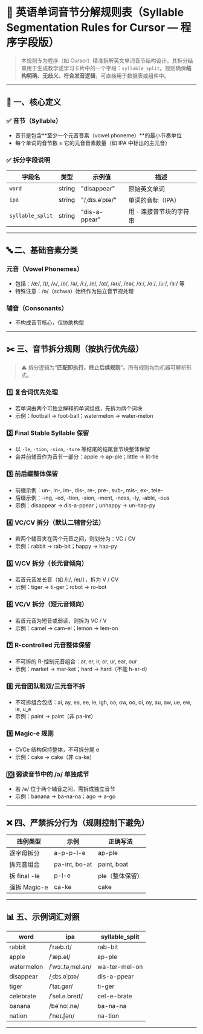 # 📘 英语单词音节分解规则表（Syllable Segmentation Rules for Cursor — 程序字段版）

> 本规则专为程序（如 Cursor）精准拆解英文单词音节结构设计。其拆分结果用于生成教学或学习卡片中的一个字段：`syllable_split`。规则确保**结构明确、无歧义、符合发音逻辑**，可直接用于数据表或组件中。

---

## 🧱 一、核心定义

### ✅ 音节（Syllable）
- 音节是包含**至少一个元音音素（vowel phoneme）**的最小节奏单位
- 每个单词的音节数 ≈ 它的元音音素数量（如 IPA 中标出的主元音）

### ✅ 拆分字段说明
| 字段名          | 类型     | 示例值                  | 描述                                   |
|-----------------|----------|--------------------------|----------------------------------------|
| `word`          | string   | "disappear"             | 原始英文单词                           |
| `ipa`           | string   | "/ˌdɪs.əˈpɪə/"           | 单词的音标（IPA）                     |
| `syllable_split`| string   | "dis-a-ppear"           | 用 `-` 连接音节块的字符串               |

---

## 🔤 二、基础音素分类

### 元音（Vowel Phonemes）
- 包括：/æ/, /ɪ/, /ʌ/, /ɒ/, /ə/, /iː/, /e/, /aɪ/, /əʊ/, /eə/, /ɔː/, /ɑː/, /uː/, /ɜː/ 等
- 特殊注意：/ə/（schwa）始终作为独立音节视处理

### 辅音（Consonants）
- 不构成音节核心，仅协助构型

---

## ✂️ 三、音节拆分规则（按执行优先级）

> ⚠️ 拆分逻辑为“**匹配即执行，终止后续规则**”。所有规则均为机器可解析形式。

### 1️⃣ 复合词优先处理
- 若单词由两个可独立解释的单词组成，先拆为两个词块
- 示例：football → foot-ball；watermelon → water-melon

### 2️⃣ Final Stable Syllable 保留
- 以 `-le`, `-tion`, `-sion`, `-ture` 等结尾的结尾音节块整体保留
- 合并前辅音作为音节一部分：apple → ap-ple；little → lit-tle

### 3️⃣ 前后缀整体保留
- 前缀示例：un-, in-, im-, dis-, re-, pre-, sub-, mis-, ex-, tele-
- 后缀示例：-ing, -ed, -tion, -sion, -ment, -ness, -ly, -able, -ous
- 示例：disappear → dis-a-ppear；unhappy → un-hap-py

### 4️⃣ VC/CV 拆分（默认二辅音分法）
- 若两个辅音夹在两个元音之间，则划分为：VC / CV
- 示例：rabbit → rab-bit；happy → hap-py

### 5️⃣ V/CV 拆分（长元音倾向）
- 若首元音发长音（如 /iː/, /eɪ/），拆为 V / CV
- 示例：tiger → ti-ger；robot → ro-bot

### 6️⃣ VC/V 拆分（短元音倾向）
- 若首元音为短音或弱读，则拆为 VC / V
- 示例：camel → cam-el；lemon → lem-on

### 7️⃣ R-controlled 元音整体保留
- 不可拆的 R-控制元音组合：ar, er, ir, or, ur, ear, our
- 示例：market → mar-ket；hard → hard（不能 h-ar-d）

### 8️⃣ 元音团队和双/三元音不拆
- 不可拆组合包括：ai, ay, ea, ee, ie, igh, oa, ow, oo, oi, oy, au, aw, ue, ew, ie, u_e
- 示例：paint → paint（非 pa-int）

### 9️⃣ Magic-e 规则
- CVCe 结构保持整体，不可拆分尾 e
- 示例：cake → cake（非 ca-ke）

### 🔟 弱读音节中的 /ə/ 单独成节
- 若 /ə/ 位于两个辅音之间，需拆成独立音节
- 示例：banana → ba-na-na；ago → a-go

---

## ❌ 四、严禁拆分行为（规则控制下避免）

| 违例类型         | 示例                  | 正确写法             |
|------------------|------------------------|----------------------|
| 逐字母拆分        | a-p-p-l-e              | ap-ple               |
| 拆元音组合        | pa-int, bo-at          | paint, boat          |
| 拆 final -le      | p-l-e                  | ple（整体保留）      |
| 强拆 Magic-e     | ca-ke                  | cake                 |

---


## 📊 五、示例词汇对照

| word        | ipa               | syllable_split         |
|-------------|--------------------|--------------------------|
| rabbit      | /ˈræb.ɪt/          | rab-bit                 |
| apple       | /ˈæp.əl/           | ap-ple                  |
| watermelon  | /ˈwɔː.təˌmel.ən/   | wa-ter-mel-on           |
| disappear   | /ˌdɪs.əˈpɪə/       | dis-a-ppear             |
| tiger       | /ˈtaɪ.ɡər/         | ti-ger                  |
| celebrate   | /ˈsel.ə.breɪt/     | cel-e-brate             |
| banana      | /bəˈnɑː.nə/         | ba-na-na                |
| nation      | /ˈneɪ.ʃən/         | na-tion                 |

---


